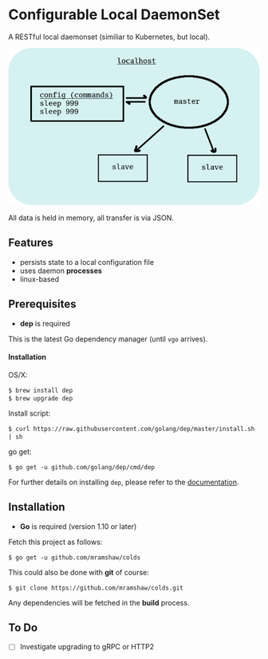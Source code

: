 # Configurable Local DaemonSet

A RESTful local daemonset (similiar to Kubernetes, but local).

![Deployment](images/deployment.png)

All data is held in memory, all transfer is via JSON.

## Features

- persists state to a local configuration file
- uses daemon __processes__
- linux-based
 
## Prerequisites

- __dep__ is required

This is the latest Go dependency manager (until `vgo` arrives).

#### Installation

OS/X:

    $ brew install dep
    $ brew upgrade dep

Install script:

    $ curl https://raw.githubusercontent.com/golang/dep/master/install.sh | sh

go get:

    $ go get -u github.com/golang/dep/cmd/dep

For further details on installing `dep`, please refer to the [documentation](https://github.com/golang/dep).

## Installation

- __Go__ is required (version 1.10 or later)

Fetch this project as follows:

	$ go get -u github.com/mramshaw/colds

This could also be done with __git__ of course:

	$ git clone https://github.com/mramshaw/colds.git

Any dependencies will be fetched in the __build__ process.

## To Do

- [ ] Investigate upgrading to gRPC or HTTP2
